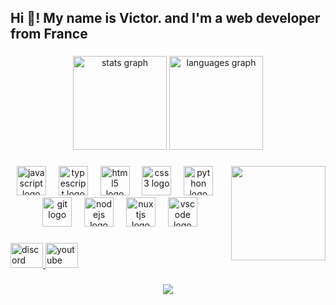 <h2 align="left">Hi 👋! My name is Victor. and I'm a web developer from France</h2>

###

<div align="center">
  <img src="https://github-readme-stats.vercel.app/api?username=webfrostblack&hide_title=false&hide_rank=false&show_icons=true&include_all_commits=true&count_private=true&disable_animations=false&theme=default&locale=en&hide_border=false" height="150" alt="stats graph"  />
  <img src="https://github-readme-stats.vercel.app/api/top-langs?username=webfrostblack&locale=en&hide_title=false&layout=compact&card_width=320&langs_count=5&theme=default&hide_border=false" height="150" alt="languages graph"  />
</div>

###

<img align="right" height="151" src="https://media1.tenor.com/m/fipLKB59KcUAAAAC"  />

###

<div align="center">
  <img src="https://skillicons.dev/icons?i=js" height="47" alt="javascript logo"  />
  <img width="12" />
  <img src="https://skillicons.dev/icons?i=ts" height="47" alt="typescript logo"  />
  <img width="12" />
  <img src="https://skillicons.dev/icons?i=html" height="47" alt="html5 logo"  />
  <img width="12" />
  <img src="https://skillicons.dev/icons?i=css" height="47" alt="css3 logo"  />
  <img width="12" />
  <img src="https://skillicons.dev/icons?i=py" height="47" alt="python logo"  />
  <img width="12" />
  <img src="https://skillicons.dev/icons?i=git" height="47" alt="git logo"  />
  <img width="12" />
  <img src="https://skillicons.dev/icons?i=nodejs" height="47" alt="nodejs logo"  />
  <img width="12" />
  <img src="https://skillicons.dev/icons?i=nuxtjs" height="47" alt="nuxtjs logo"  />
  <img width="12" />
  <img src="https://skillicons.dev/icons?i=vscode" height="47" alt="vscode logo"  />
</div>

###

<div align="left">
  <a href="https://discord.com/_frostblack" target="_blank">
    <img src="https://raw.githubusercontent.com/maurodesouza/profile-readme-generator/master/src/assets/icons/social/discord/default.svg" width="52" height="40" alt="discord logo"  />
  </a>
  <a href="https://youtube.com" target="_blank">
    <img src="https://raw.githubusercontent.com/maurodesouza/profile-readme-generator/master/src/assets/icons/social/youtube/default.svg" width="52" height="40" alt="youtube logo"  />
  </a>
</div>

###

<div align="center">
  <img src="https://profile-counter.glitch.me/webfrostblack/count.svg?"  />
</div>

###
